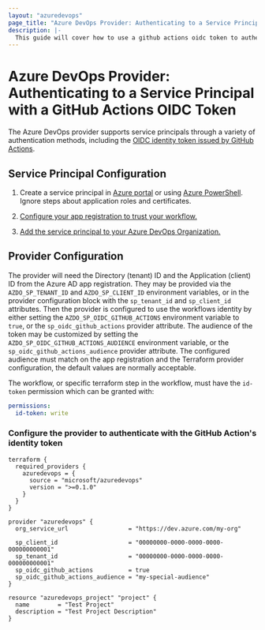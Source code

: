 ```yaml
---
layout: "azuredevops"
page_title: "Azure DevOps Provider: Authenticating to a Service Principal with a GitHub Actions OIDC Token"
description: |-
  This guide will cover how to use a github actions oidc token to authenticate to a service principal for use with Azure DevOps.
---
```


# Azure DevOps Provider: Authenticating to a Service Principal with a GitHub Actions OIDC Token

The Azure DevOps provider supports service principals through a variety of authentication methods, including the [OIDC identity token issued by GitHub Actions](https://docs.github.com/en/actions/deployment/security-hardening-your-deployments/about-security-hardening-with-openid-connect).

## Service Principal Configuration

1. Create a service principal in [Azure portal](https://learn.microsoft.com/en-us/azure/active-directory/develop/howto-create-service-principal-portal) or
using [Azure PowerShell](https://learn.microsoft.com/en-us/azure/active-directory/develop/howto-authenticate-service-principal-powershell). Ignore steps about application roles and certificates.

2. [Configure your app registration to trust your workflow.](https://learn.microsoft.com/en-us/azure/active-directory/workload-identities/workload-identity-federation-create-trust?pivots=identity-wif-apps-methods-azp#github-actions)

3. [Add the service principal to your Azure DevOps Organization.](https://learn.microsoft.com/en-us/azure/devops/integrate/get-started/authentication/service-principal-managed-identity?view=azure-devops#2-add-and-manage-service-principal-in-an-azure-devops-organization)

## Provider Configuration

The provider will need the Directory (tenant) ID and the Application (client) ID from the Azure AD app registration. They may be provided via the `AZDO_SP_TENANT_ID` and `AZDO_SP_CLIENT_ID` environment variables, or in the provider configuration block with the `sp_tenant_id` and `sp_client_id` attributes. Then the provider is configured to use the workflows identity by either setting the `AZDO_SP_OIDC_GITHUB_ACTIONS` environment variable to `true`, or the `sp_oidc_github_actions` provider attribute. The audience of the token may be customized by setting the `AZDO_SP_OIDC_GITHUB_ACTIONS_AUDIENCE` environment variable, or the `sp_oidc_github_actions_audience` provider attribute. The configured audience must match on the app registration and the Terraform provider configuration, the default values are normally acceptable.

The workflow, or specific terraform step in the workflow, must have the `id-token` permission which can be granted with:
```yaml
permissions:
  id-token: write
```

### Configure the provider to authenticate with the GitHub Action's identity token

```hcl
terraform {
  required_providers {
    azuredevops = {
      source = "microsoft/azuredevops"
      version = ">=0.1.0"
    }
  }
}

provider "azuredevops" {
  org_service_url                 = "https://dev.azure.com/my-org"

  sp_client_id                    = "00000000-0000-0000-0000-000000000001"
  sp_tenant_id                    = "00000000-0000-0000-0000-000000000001"
  sp_oidc_github_actions          = true
  sp_oidc_github_actions_audience = "my-special-audience"
}

resource "azuredevops_project" "project" {
  name        = "Test Project"
  description = "Test Project Description"
}
```
